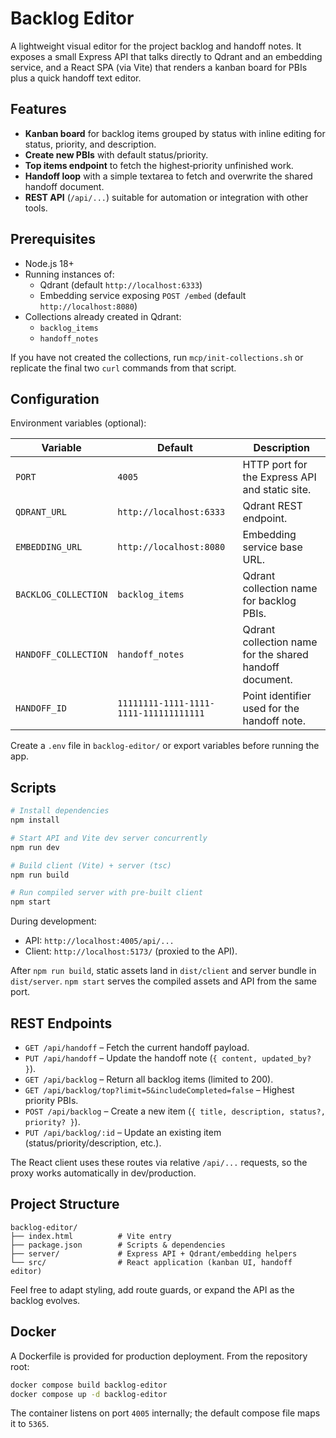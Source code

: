 # Backlog Editor

A lightweight visual editor for the project backlog and handoff notes. It exposes a small Express API that talks directly to Qdrant and an embedding service, and a React SPA (via Vite) that renders a kanban board for PBIs plus a quick handoff text editor.

## Features

- **Kanban board** for backlog items grouped by status with inline editing for status, priority, and description.
- **Create new PBIs** with default status/priority.
- **Top items endpoint** to fetch the highest‑priority unfinished work.
- **Handoff loop** with a simple textarea to fetch and overwrite the shared handoff document.
- **REST API** (`/api/...`) suitable for automation or integration with other tools.

## Prerequisites

- Node.js 18+
- Running instances of:
  - Qdrant (default `http://localhost:6333`)
  - Embedding service exposing `POST /embed` (default `http://localhost:8080`)
- Collections already created in Qdrant:
  - `backlog_items`
  - `handoff_notes`

If you have not created the collections, run `mcp/init-collections.sh` or replicate the final two `curl` commands from that script.

## Configuration

Environment variables (optional):

| Variable | Default | Description |
| --- | --- | --- |
| `PORT` | `4005` | HTTP port for the Express API and static site. |
| `QDRANT_URL` | `http://localhost:6333` | Qdrant REST endpoint. |
| `EMBEDDING_URL` | `http://localhost:8080` | Embedding service base URL. |
| `BACKLOG_COLLECTION` | `backlog_items` | Qdrant collection name for backlog PBIs. |
| `HANDOFF_COLLECTION` | `handoff_notes` | Qdrant collection name for the shared handoff document. |
| `HANDOFF_ID` | `11111111-1111-1111-1111-111111111111` | Point identifier used for the handoff note. |

Create a `.env` file in `backlog-editor/` or export variables before running the app.

## Scripts

```bash
# Install dependencies
npm install

# Start API and Vite dev server concurrently
npm run dev

# Build client (Vite) + server (tsc)
npm run build

# Run compiled server with pre-built client
npm start
```

During development:

- API: `http://localhost:4005/api/...`
- Client: `http://localhost:5173/` (proxied to the API).

After `npm run build`, static assets land in `dist/client` and server bundle in `dist/server`. `npm start` serves the compiled assets and API from the same port.

## REST Endpoints

- `GET /api/handoff` – Fetch the current handoff payload.
- `PUT /api/handoff` – Update the handoff note (`{ content, updated_by? }`).
- `GET /api/backlog` – Return all backlog items (limited to 200).
- `GET /api/backlog/top?limit=5&includeCompleted=false` – Highest priority PBIs.
- `POST /api/backlog` – Create a new item (`{ title, description, status?, priority? }`).
- `PUT /api/backlog/:id` – Update an existing item (status/priority/description, etc.).

The React client uses these routes via relative `/api/...` requests, so the proxy works automatically in dev/production.

## Project Structure

```
backlog-editor/
├── index.html          # Vite entry
├── package.json        # Scripts & dependencies
├── server/             # Express API + Qdrant/embedding helpers
└── src/                # React application (kanban UI, handoff editor)
```

Feel free to adapt styling, add route guards, or expand the API as the backlog evolves.

## Docker

A Dockerfile is provided for production deployment. From the repository root:

```bash
docker compose build backlog-editor
docker compose up -d backlog-editor
```

The container listens on port `4005` internally; the default compose file maps it to `5365`.

